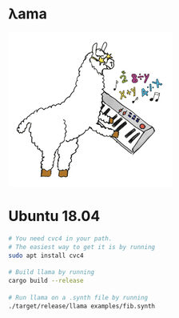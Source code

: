 # λama
![alt text](https://github.com/FedericoAureliano/llama/blob/master/images/llama.jpg "Logo by Elizabeth Polgreen")

# Ubuntu 18.04
```sh
# You need cvc4 in your path. 
# The easiest way to get it is by running
sudo apt install cvc4

# Build llama by running
cargo build --release

# Run llama on a .synth file by running
./target/release/llama examples/fib.synth
```
